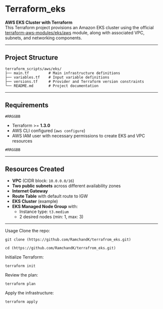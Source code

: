 # **Terraform_eks**

**AWS EKS Cluster with Terraform**  
This Terraform project provisions an Amazon EKS cluster using the official [terraform-aws-modules/eks/aws](https://github.com/terraform-aws-modules/terraform-aws-eks) module, along with associated VPC, subnets, and networking components.

---

## **Project Structure**
```
terraform_scripts/aws/eks/
├── main.tf         # Main infrastructure definitions
├── variables.tf    # Input variable definitions
├── versions.tf     # Provider and Terraform version constraints
└── README.md       # Project documentation
```

---

## **Requirements**
`#RRGGBB`

- Terraform >= **1.3.0**
- AWS CLI configured (`aws configure`)
- AWS IAM user with necessary permissions to create EKS and VPC resources

`#RRGGBB`

---

## **Resources Created**

- **VPC** (CIDR block: `10.0.0.0/16`)
- **Two public subnets** across different availability zones
- **Internet Gateway**
- **Route Table** with default route to IGW
- **EKS Cluster** (example)
- **EKS Managed Node Group** with:
  - Instance type: `t3.medium`
  - 2 desired nodes (min: 1, max: 3)

---

Usage
Clone the repo:
```
git clone (https://github.com/RamchandK/terrafrom_eks.git)

cd (https://github.com/RamchandK/terrafrom_eks.git)
```

Initialize Terraform:
```
terraform init
```
Review the plan:
```
terraform plan
```
Apply the infrastructure:
```
terraform apply
```
